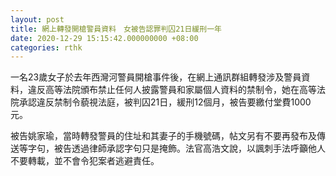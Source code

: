 ```yaml
---
layout: post
title: 網上轉發開槍警員資料　女被告認罪判囚21日緩刑一年
date: 2020-12-29 15:15:42.000000000 +08:00
categories: rthk
---
```


一名23歲女子於去年西灣河警員開槍事件後，在網上通訊群組轉發涉及警員資料，違反高等法院頒布禁止任何人披露警員和家屬個人資料的禁制令，她在高等法院承認違反禁制令藐視法庭，被判囚21日，緩刑12個月，被告要繳付堂費1000元。

被告姚家瑜，當時轉發警員的住址和其妻子的手機號碼，帖文另有不要再發布及傳送等字句，被告透過律師承認字句只是掩飾。法官高浩文說，以諷刺手法呼籲他人不要轉載，並不會令犯案者逃避責任。
